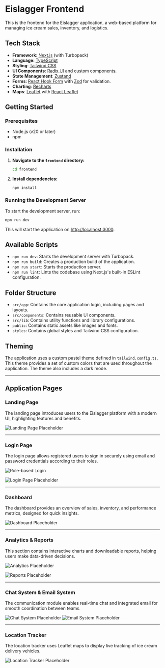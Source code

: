 # Eislagger Frontend

This is the frontend for the Eislagger application, a web-based platform for managing ice cream sales, inventory, and logistics.

## Tech Stack

- **Framework**: [Next.js](https://nextjs.org/) (with Turbopack)
- **Language**: [TypeScript](https://www.typescriptlang.org/)
- **Styling**: [Tailwind CSS](https://tailwindcss.com/)
- **UI Components**: [Radix UI](https://www.radix-ui.com/) and custom components.
- **State Management**: [Zustand](https://github.com/pmndrs/zustand)
- **Forms**: [React Hook Form](https://react-hook-form.com/) with [Zod](https://zod.dev/) for validation.
- **Charting**: [Recharts](https://recharts.org/)
- **Maps**: [Leaflet](https://leafletjs.com/) with [React Leaflet](https://react-leaflet.js.org/)

## Getting Started

### Prerequisites

- Node.js (v20 or later)
- npm

### Installation

1.  **Navigate to the `frontend` directory:**

    ```bash
    cd frontend
    ```

2.  **Install dependencies:**

    ```bash
    npm install
    ```

### Running the Development Server

To start the development server, run:

```bash
npm run dev
```

This will start the application on [http://localhost:3000](http://localhost:3000).

## Available Scripts

- `npm run dev`: Starts the development server with Turbopack.
- `npm run build`: Creates a production build of the application.
- `npm run start`: Starts the production server.
- `npm run lint`: Lints the codebase using Next.js's built-in ESLint configuration.

## Folder Structure

- `src/app`: Contains the core application logic, including pages and layouts.
- `src/components`: Contains reusable UI components.
- `src/lib`: Contains utility functions and library configurations.
- `public`: Contains static assets like images and fonts.
- `styles`: Contains global styles and Tailwind CSS configuration.

## Theming

The application uses a custom pastel theme defined in `tailwind.config.ts`. This theme provides a set of custom colors that are used throughout the application. The theme also includes a dark mode.

---

## Application Pages

### Landing Page

The landing page introduces users to the Eislagger platform with a modern UI, highlighting features and benefits.

![Landing Page Placeholder](https://res.cloudinary.com/doskdadrw/image/upload/v1756656716/landing_page_inuluh.png)

---

### Login Page

The login page allows registered users to sign in securely using email and password credentials according to their roles.

![Role-based Login](https://res.cloudinary.com/doskdadrw/image/upload/v1756656715/role_based_signin_irw4h1.png)

![Login Page Placeholder](https://res.cloudinary.com/doskdadrw/image/upload/v1756656715/loginpage_lm1hqg.png)

---

### Dashboard

The dashboard provides an overview of sales, inventory, and performance metrics, designed for quick insights.

![Dashboard Placeholder](https://res.cloudinary.com/doskdadrw/image/upload/v1756656715/dashboard_j3hun4.png)

---

### Analytics & Reports

This section contains interactive charts and downloadable reports, helping users make data-driven decisions.

![Analytics Placeholder](https://res.cloudinary.com/doskdadrw/image/upload/v1756656715/analytics_yrlsbv.png)

![Reports Placeholder](https://res.cloudinary.com/doskdadrw/image/upload/v1756656713/reports_iyqzee.png)

---

### Chat System & Email System

The communication module enables real-time chat and integrated email for smooth coordination between teams.

![Chat System Placeholder](https://res.cloudinary.com/doskdadrw/image/upload/v1756656717/chatsystem_g3qofh.png)
![Email System Placeholder](https://res.cloudinary.com/doskdadrw/image/upload/v1756656715/email_based_communications_qdlynn.png)

---

### Location Tracker

The location tracker uses Leaflet maps to display live tracking of ice cream delivery vehicles.

![Location Tracker Placeholder](https://res.cloudinary.com/doskdadrw/image/upload/v1756656715/location_tracking_rpqpoc.png)
